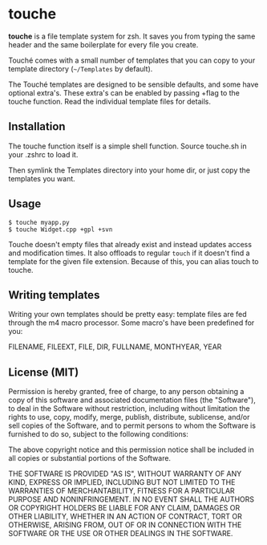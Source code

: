 touche
============================================================================

**touche** is a file template system for zsh. It saves you from typing the
same header and the same boilerplate for every file you create.

Touché comes with a small number of templates that you can copy to your 
template directory (`~/Templates` by default).

The Touché templates are designed to be sensible defaults, and some have
optional extra's. These extra's can be enabled by passing +flag to the
touche function. Read the individual template files for details.

Installation
----------------------------------------------------------------------------

The touche function itself is a simple shell function. Source touche.sh in
your .zshrc to load it.

Then symlink the Templates directory into your home dir, or just copy the
templates you want. 

Usage
----------------------------------------------------------------------------

    $ touche myapp.py
    $ touche Widget.cpp +gpl +svn

Touche doesn't empty files that already exist and instead updates access and
modification times. It also offloads to regular `touch` if it doesn't find a
template for the given file extension. Because of this, you can alias touch
to touche.

Writing templates
----------------------------------------------------------------------------

Writing your own templates should be pretty easy: template files are fed
through the m4 macro processor. Some macro's have been predefined for you:

FILENAME, FILEEXT, FILE, DIR, FULLNAME, MONTHYEAR, YEAR

License (MIT)
----------------------------------------------------------------------------

Permission is hereby granted, free of charge, to any person obtaining
a copy of this software and associated documentation files (the
"Software"), to deal in the Software without restriction, including
without limitation the rights to use, copy, modify, merge, publish,
distribute, sublicense, and/or sell copies of the Software, and to
permit persons to whom the Software is furnished to do so, subject
to the following conditions:

The above copyright notice and this permission notice shall be
included in all copies or substantial portions of the Software.

THE SOFTWARE IS PROVIDED "AS IS", WITHOUT WARRANTY OF ANY
KIND, EXPRESS OR IMPLIED, INCLUDING BUT NOT LIMITED TO THE
WARRANTIES OF MERCHANTABILITY, FITNESS FOR A PARTICULAR PURPOSE AND
NONINFRINGEMENT. IN NO EVENT SHALL THE AUTHORS OR COPYRIGHT HOLDERS
BE LIABLE FOR ANY CLAIM, DAMAGES OR OTHER LIABILITY, WHETHER IN
AN ACTION OF CONTRACT, TORT OR OTHERWISE, ARISING FROM, OUT OF OR
IN CONNECTION WITH THE SOFTWARE OR THE USE OR OTHER DEALINGS IN
THE SOFTWARE.

